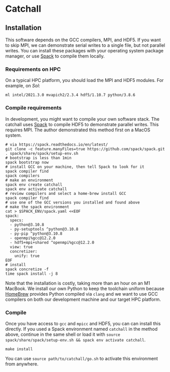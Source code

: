 # Catchall

## Installation

This software depends on the GCC compilers, MPI, and HDF5. If you want to skip MPI, we can demonstrate serial writes to a single file, but not parallel writes. You can install these packages with your operating system package manager, or use [Spack](https://spack.io) to compile them locally.

### Requirements on HPC

On a typical HPC platform, you should load the MPI and HDF5 modules. For example, on *Sol*:

~~~
ml intel/2021.3.0 mvapich2/2.3.4 hdf5/1.10.7 python/3.8.6
~~~

### Compile requirements

In development, you might want to compile your own software stack. The catchall uses [Spack](https://spack.io) to compile HDF5 to demonstrate parallel writes. This requires MPI. The author demonstrated this method first on a MacOS system.

~~~
# via https://spack.readthedocs.io/en/latest/
git clone -c feature.manyFiles=true https://github.com/spack/spack.git
. spack/share/spack/setup-env.sh
# bootstrap is less than 1min
spack bootstrap now
# install GCC on your machine, then tell Spack to look for it
spack compiler find
spack compilers
# make an environment
spack env create catchall
spack env activate catchall
# review compilers and select a home-brew install GCC
spack compiler find
# use one of the GCC versions you installed and found above
# make the spack environment
cat > $SPACK_ENV/spack.yaml <<EOF
spack:
  specs: 
  - python@3.10.8
  - py-setuptools ^python@3.10.8
  - py-pip ^python@3.10.8
  - openmpi%gcc@12.2.0
  - hdf5+mpi+shared ^openmpi%gcc@12.2.0
  view: true
  concretizer:
    unify: true
EOF
# install
spack concretize -f 
time spack install -j 8
~~~

Note that the installation is costly, taking more than an hour on an M1 MacBook. We install our own Python to keep the toolchain uniform because [HomeBrew](https://brew.sh) provides Python compiled via `clang` and we want to use GCC compilers on both our development machine and our target HPC platform.

### Compile

Once you have access to `gcc` and `mpicc` and HDF5, you can can install this directly. If you used a Spack environment named `catchall` in the method above, continue in the same shell or load it with `source spack/share/spack/setup-env.sh && spack env activate catchall`.

~~~
make install
~~~

You can use `source path/to/catchall/go.sh` to activate this environment from anywhere.
